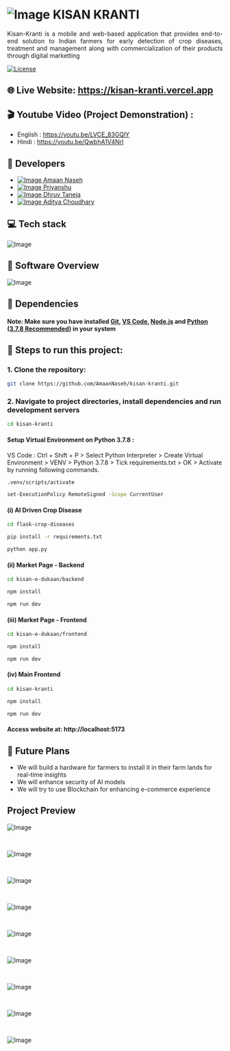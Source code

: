 # ![Image](https://github.com/user-attachments/assets/3afd8881-a5e0-4b55-aa8b-5a78aa498ea3) KISAN KRANTI

<p align="justify">
Kisan-Kranti is a mobile and web-based application that provides end-to-end solution to Indian farmers for early detection
of crop diseases, treatment and management along with commercialization of their products through digital marketting
</p>

<a href="https://creativecommons.org/licenses/by-nc/4.0/" target="_blank" >![License](https://img.shields.io/badge/License-Creative%20Commons%20BY--NC%204.0-brightgreen) </a>

## 🌐 Live Website: https://kisan-kranti.vercel.app

## 🎬 Youtube Video (Project Demonstration) :

- English : https://youtu.be/LVCE_83GQlY
- Hindi : https://youtu.be/QwbhA1V4NrI

## 👥 Developers

- <a href="https://github.com/AmaanNaseh">![Image](https://github.com/user-attachments/assets/3e7065db-0216-4750-aee7-16aa86601e74) Amaan Naseh</a>
- <a href="https://github.com/priyanshu-git-hub">![Image](https://github.com/user-attachments/assets/3e7065db-0216-4750-aee7-16aa86601e74) Priyanshu</a>
- <a href="https://github.com/dhruvtaneja19">![Image](https://github.com/user-attachments/assets/3e7065db-0216-4750-aee7-16aa86601e74) Dhruv Taneja</a>
- <a href="https://github.com/Ad72828">![Image](https://github.com/user-attachments/assets/3e7065db-0216-4750-aee7-16aa86601e74) Aditya Choudhary</a>
<!-- - <a href="https://github.com/teena-718b732b9">![Image](https://github.com/user-attachments/assets/3e7065db-0216-4750-aee7-16aa86601e74) Teena</a>
- <a href="https://github.com/ankitredhat">![Image](https://github.com/user-attachments/assets/3e7065db-0216-4750-aee7-16aa86601e74) Ankit Gupta</a> -->

## 💻 Tech stack

![Image](https://github.com/user-attachments/assets/c01aa50d-dce4-4d64-a998-6091468a181b)

## 📱 Software Overview

![Image](https://github.com/user-attachments/assets/c3155d79-deb4-41e1-bf48-b9180291de48)

## 🔗 Dependencies

#### Note: Make sure you have installed <a href="https://git-scm.com/downloads">Git</a>, <a href="https://code.visualstudio.com/download">VS Code</a>, <a href="https://nodejs.org/en/download">Node.js</a> and <a href="https://www.python.org/downloads/release/python-378/">Python (3.7.8 Recommended)</a> in your system

## 🚀 Steps to run this project:

### 1. Clone the repository:

```bash
git clone https://github.com/AmaanNaseh/kisan-kranti.git
```

### 2. Navigate to project directories, install dependencies and run development servers

```bash
cd kisan-kranti
```

#### Setup Virtual Environment on Python 3.7.8 :

VS Code : Ctrl + Shift + P > Select Python Interpreter > Create Virtual Environment > VENV > Python 3.7.8 > Tick requirements.txt > OK > Activate by running following commands.

```bash
.venv/scripts/activate
```

```bash
set-ExecutionPolicy RemoteSigned -Scope CurrentUser
```

#### (i) AI Driven Crop Disease

```bash
cd flask-crop-diseases
```

```bash
pip install -r requirements.txt
```

```bash
python app.py
```

#### (ii) Market Page - Backend

```bash
cd kisan-e-dukaan/backend
```

```bash
npm install
```

```bash
npm run dev
```

#### (iii) Market Page - Frontend

```bash
cd kisan-e-dukaan/frontend
```

```bash
npm install
```

```bash
npm run dev
```

#### (iv) Main Frontend

```bash
cd kisan-kranti
```

```bash
npm install
```

```bash
npm run dev
```

#### Access website at: http://localhost:5173

## 🎯 Future Plans

- We will build a hardware for farmers to install it in their farm lands for real-time insights
- We will enhance security of AI models
- We will try to use Blockchain for enhancing e-commerce experience

## Project Preview

![Image](https://github.com/user-attachments/assets/d375aa63-dd28-4a6a-a84c-8c645932ff43)

<br />

![Image](https://github.com/user-attachments/assets/2465b3ef-5dbc-446c-b0b5-bde5507d810e)

<br />

![Image](https://github.com/user-attachments/assets/5d7a0a37-b5d3-461c-86aa-b05925973465)

<br />

![Image](https://github.com/user-attachments/assets/90c82b0a-f9d1-4778-b8cc-16b6c59059af)

<br />

![Image](https://github.com/user-attachments/assets/081b100f-682c-4641-bfce-48d33927f864)

<br />

![Image](https://github.com/user-attachments/assets/43aa1865-239f-4031-af1e-ed4c4dcfe675)

<br />

![Image](https://github.com/user-attachments/assets/afb2568a-21e2-42ad-8326-638533aa5d73)

<br />

![Image](https://github.com/user-attachments/assets/55e380ab-bb28-4e04-8979-9eb48cb9a5b4)

<br />

![Image](https://github.com/user-attachments/assets/ab5e0371-24c3-4258-bfdb-3c44f255840a)
